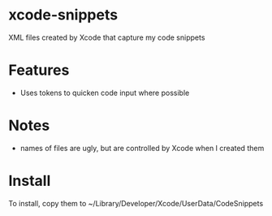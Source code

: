 # xcode-snippets
XML files created by Xcode that capture my code snippets

# Features
- Uses tokens to quicken code input where possible

# Notes
- names of files are ugly, but are controlled by Xcode when I created them

# Install
To install, copy them to ~/Library/Developer/Xcode/UserData/CodeSnippets
